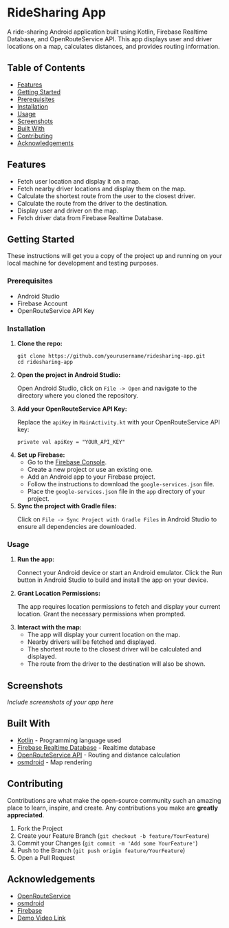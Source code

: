 
<h1>RideSharing App</h1>
<p>A ride-sharing Android application built using Kotlin, Firebase Realtime Database, and OpenRouteService API. This app displays user and driver locations on a map, calculates distances, and provides routing information.</p>

<h2>Table of Contents</h2>
<ul>
    <li><a href="#features">Features</a></li>
    <li><a href="#getting-started">Getting Started</a></li>
    <li><a href="#prerequisites">Prerequisites</a></li>
    <li><a href="#installation">Installation</a></li>
    <li><a href="#usage">Usage</a></li>
    <li><a href="#screenshots">Screenshots</a></li>
    <li><a href="#built-with">Built With</a></li>
    <li><a href="#contributing">Contributing</a></li>
    <li><a href="#acknowledgements">Acknowledgements</a></li>
</ul>

<h2 id="features">Features</h2>
<ul>
    <li>Fetch user location and display it on a map.</li>
    <li>Fetch nearby driver locations and display them on the map.</li>
    <li>Calculate the shortest route from the user to the closest driver.</li>
    <li>Calculate the route from the driver to the destination.</li>
    <li>Display user and driver on the map.</li>
    <li>Fetch driver data from Firebase Realtime Database.</li>
</ul>

<h2 id="getting-started">Getting Started</h2>
<p>These instructions will get you a copy of the project up and running on your local machine for development and testing purposes.</p>

<h3 id="prerequisites">Prerequisites</h3>
<ul>
    <li>Android Studio</li>
    <li>Firebase Account</li>
    <li>OpenRouteService API Key</li>
</ul>

<h3 id="installation">Installation</h3>
<ol>
    <li><strong>Clone the repo:</strong>
        <pre><code>git clone https://github.com/yourusername/ridesharing-app.git
cd ridesharing-app</code></pre>
    </li>
    <li><strong>Open the project in Android Studio:</strong>
        <p>Open Android Studio, click on <code>File -> Open</code> and navigate to the directory where you cloned the repository.</p>
    </li>
    <li><strong>Add your OpenRouteService API Key:</strong>
        <p>Replace the <code>apiKey</code> in <code>MainActivity.kt</code> with your OpenRouteService API key:</p>
        <pre><code>private val apiKey = "YOUR_API_KEY"</code></pre>
    </li>
    <li><strong>Set up Firebase:</strong>
        <ul>
            <li>Go to the <a href="https://console.firebase.google.com/">Firebase Console</a>.</li>
            <li>Create a new project or use an existing one.</li>
            <li>Add an Android app to your Firebase project.</li>
            <li>Follow the instructions to download the <code>google-services.json</code> file.</li>
            <li>Place the <code>google-services.json</code> file in the <code>app</code> directory of your project.</li>
        </ul>
    </li>
    <li><strong>Sync the project with Gradle files:</strong>
        <p>Click on <code>File -> Sync Project with Gradle Files</code> in Android Studio to ensure all dependencies are downloaded.</p>
    </li>
</ol>

<h3 id="usage">Usage</h3>
<ol>
    <li><strong>Run the app:</strong>
        <p>Connect your Android device or start an Android emulator. Click the Run button in Android Studio to build and install the app on your device.</p>
    </li>
    <li><strong>Grant Location Permissions:</strong>
        <p>The app requires location permissions to fetch and display your current location. Grant the necessary permissions when prompted.</p>
    </li>
    <li><strong>Interact with the map:</strong>
        <ul>
            <li>The app will display your current location on the map.</li>
            <li>Nearby drivers will be fetched and displayed.</li>
            <li>The shortest route to the closest driver will be calculated and displayed.</li>
            <li>The route from the driver to the destination will also be shown.</li>
        </ul>
    </li>
</ol>

<h2 id="screenshots">Screenshots</h2>
<p><em>Include screenshots of your app here</em></p>

<h2 id="built-with">Built With</h2>
<ul>
    <li><a href="https://kotlinlang.org/">Kotlin</a> - Programming language used</li>
    <li><a href="https://firebase.google.com/products/realtime-database">Firebase Realtime Database</a> - Realtime database</li>
    <li><a href="https://openrouteservice.org/sign-up/">OpenRouteService API</a> - Routing and distance calculation</li>
    <li><a href="https://github.com/osmdroid/osmdroid">osmdroid</a> - Map rendering</li>
</ul>

<h2 id="contributing">Contributing</h2>
<p>Contributions are what make the open-source community such an amazing place to learn, inspire, and create. Any contributions you make are <strong>greatly appreciated</strong>.</p>
<ol>
    <li>Fork the Project</li>
    <li>Create your Feature Branch (<code>git checkout -b feature/YourFeature</code>)</li>
    <li>Commit your Changes (<code>git commit -m 'Add some YourFeature'</code>)</li>
    <li>Push to the Branch (<code>git push origin feature/YourFeature</code>)</li>
    <li>Open a Pull Request</li>
</ol>

<h2 id="acknowledgements">Acknowledgements</h2>
<ul>
    <li><a href="https://openrouteservice.org/">OpenRouteService</a></li>
    <li><a href="https://github.com/osmdroid/osmdroid">osmdroid</a></li>
    <li><a href="https://firebase.google.com/">Firebase</a></li>
    <li><a href="https://drive.google.com/file/d/1gOWKaEGLTZ4NELEU6EC-9XzMLO7Tq18W/view?usp=sharing">Demo Video Link</a></li>
</ul>

</body>
</html>
